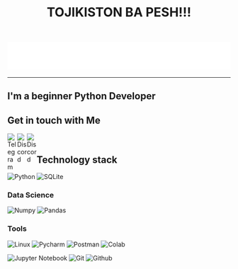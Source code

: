 <h1 align="center">TOJIKISTON BA PESH!!!</h1>
<br>

![Header](name.svg)


***
## I'm a beginner Python Developer
## Get in touch with Me

[<img align="left" alt="Telegram" width="22px" src="https://upload.wikimedia.org/wikipedia/commons/8/82/Telegram_logo.svg"/>](https://www.t.me/ahror_haydarov)

[<img align='left' alt='Discord' width='22px' src="https://www.svgrepo.com/show/353655/discord-icon.svg">](https://discord.com/channels/@haidarov_a)

[<img align='left' alt='Discord' width='22px' src="https://www.svgrepo.com/show/452229/instagram-1.svg">](https://instagram.com/ahror__haydarov) 
<br>

## Technology stack

![Python](https://shields.io/badge/-Python-yellow?style=for-the-badge&logo=python)
![SQLite](https://shields.io/badge/-SQLite-Blue?style=for-the-badge&logo=SQLite&logoColor=blue)

### Data Science

![Numpy](https://shields.io/badge/-Numpy-purple?style=for-the-badge&logo=Numpy&logoColor=blue)
![Pandas](https://shields.io/badge/-Pandas-EEE8AA?style=for-the-badge&logo=Pandas&logoColor=2d004d)


### Tools

![Linux](https://shields.io/badge/-Linux-e6c300?style=for-the-badge&logo=Linux&logoColor=black)
![Pycharm](https://shields.io/badge/-Pycharm-00ff99?style=for-the-badge&logo=Pycharm&logoColor=black)
![Postman](https://shields.io/badge/-Postman-white?style=for-the-badge&logo=Postman&logoColor=ff9933)
![Colab](https://shields.io/badge/-Colab-6b5b29?style=for-the-badge&logo=googlecolab&logoColor=yellow)

![Jupyter Notebook](https://shields.io/badge/-Jupyter-ff9933?style=for-the-badge&logo=Jupyter&logoColor=black)
![Git](https://shields.io/badge/-Git-7a5c33?style=for-the-badge&logo=Git&logoColor=e36100)
![Github](https://shields.io/badge/-Github-3630cf?style=for-the-badge&logo=Github&logoColor=black)

